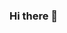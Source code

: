 ### Hi there 👋

<!--
**cloneumc/cloneumc** is a ✨ _special_ ✨ repository because its `README.md` (this file) appears on your GitHub profile.

- 🔭 I’m currently working on little bit of everything

